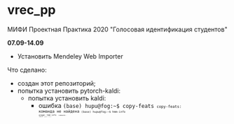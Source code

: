 # vrec_pp
МИФИ Проектная Практика 2020 "Голосовая идентификация студентов"

**07.09-14.09**

- Установить Mendeley Web Importer

Что сделано:
- создан этот репозиторий;
- попытка установить pytorch-kaldi:
  - попытка установить kaldi:
    - ошибка
<code>(base) hupu@fog:~$ copy-feats<code/>
<code>copy-feats: команда не найдена<code/>
<code>(base) hupu@fog:~$ hmm-info<code/>
<code>usage: hmm-info <hmm file><code/>
<code>commands:<code/>
<code>  -models<code/>
<code>  -general<code/>
<code>  -durations <length><code/>

